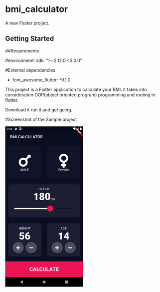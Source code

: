# bmi_calculator

A new Flutter project.

## Getting Started
##Requirements

#environment:
   sdk: ">=2.12.0 <3.0.0"
   
#External dependencies

- font_awesome_flutter: ^9.1.0

This project is a Flutter application to calculate your BMI. it takes into consideration
OOP(object oriented program) programming and routing in flutter.

Download it run it and get going.


#Screenshot of the Sample project

[<img src="iamges/phone.png" width="250"/>](screenshot)

